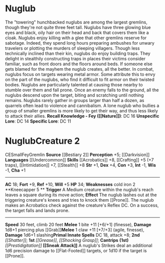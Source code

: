 ﻿---
ac: '18'
alignment: CE
all_resistance: null
burrow_speed: null
charisma: '+1'
climb_speed: '20'
constitution: '+3'
creature_ability:
- Kneecapper
- Sneak Attack
creature_family: '[[DATABASE/monsterfamily/Gremlin|Gremlin]]'
description: 'The "towering" hunchbacked nuglubs are among the largest gremlins, though
  they''re not quite three feet tall. Nuglubs have three glowing blue eyes and black,
  oily hair on their head and back that covers them like a cloak. Nuglubs enjoy killing
  with a glee that other gremlins reserve for sabotage. Indeed, they spend long hours
  preparing ambushes for unwary travelers or plotting the murders of sleeping villagers.
  Though less technically inclined than their kin, nuglubs do enjoy building traps.
  They delight in stealthily constructing traps in places their victims consider familiar,
  such as front doors and the floors around beds. If someone else gets blamed for
  the mayhem the nuglub creates, all the better.<br/><br/> In combat, nuglubs focus
  on targets wearing metal armor. Some attribute this to envy on the part of the nuglubs,
  who find it difficult to fit armor on their twisted bodies. Nuglubs are particularly
  talented at causing those nearby to stumble over them and fall prone. Once an enemy
  falls to the ground, all the nuglubs descend upon the target, biting and scratching
  until nothing remains.<br/><br/> Nuglubs rarely gather in groups larger than half
  a dozen, as quarrels often lead to violence and cannibalism. A lone nuglub who bullies
  a group of smaller gremlins is more likely to get their way, and thus less likely
  to attack their allies.<br/><br/><b><u>Recall Knowledge - Fey</u> ( [[DATABASE/skill/Nature|Nature]]
  )</b>: DC 16<br/><b><u>Unspecific Lore</u></b>: DC 14<br/><b><u>Specific Lore</u></b>:
  DC 11'
dexterity: '+4'
element: null
fly_speed: null
fortitude: '+9'
hardness: null
hp: '34'
id: '689'
immunity: null
intelligence: '-1'
land_speed: '30'
language:
- '[[DATABASE/language/Undercommon|Undercommon]]'
level: '2'
max_speed: '30'
name: Nuglub
perception: '+5'
rarity: Common
reflex: '+10'
resistance: null
rus_type_level: null
school: null
sense:
- '[[DATABASE/monsterability/Darkvision|darkvision]]'
size: Small
skill:
- '[[DATABASE/skill/Acrobatics|Acrobatics]] +8'
- '[[DATABASE/skill/Crafting|Crafting]] +5'
- '[[DATABASE/skill/Intimidation|Intimidation]] +7'
- '[[DATABASE/skill/Stealth|Stealth]] +8'
source: '[[DATABASE/source/Bestiary 2|Bestiary 2]]'
speed:
- 30 feet
- climb 20 feet
spell:
- '[[DATABASE/spell/Grease|Grease]]'
- '[[DATABASE/spell/Prestidigitation|Prestidigitation]]'
- '[[DATABASE/spell/Shatter|Shatter]]'
- '[[DATABASE/spell/Shocking Grasp|Shocking Grasp]]'
strength: '+1'
strength_req: '1'
strongest_save:
- Reflex
swim_speed: null
trait:
- '[[DATABASE/trait/Fey|Fey]]'
- '[[DATABASE/trait/Gremlin|Gremlin]]'
type: Creature
vision: Darkvision
weakest_save:
- Will
weakness:
- cold iron 2
will: '+5'
wisdom: '-1'

---
# Nuglub

The "towering" hunchbacked nuglubs are among the largest gremlins, though they're not quite three feet tall. Nuglubs have three glowing blue eyes and black, oily hair on their head and back that covers them like a cloak. Nuglubs enjoy killing with a glee that other gremlins reserve for sabotage. Indeed, they spend long hours preparing ambushes for unwary travelers or plotting the murders of sleeping villagers. Though less technically inclined than their kin, nuglubs do enjoy building traps. They delight in stealthily constructing traps in places their victims consider familiar, such as front doors and the floors around beds. If someone else gets blamed for the mayhem the nuglub creates, all the better.
 In combat, nuglubs focus on targets wearing metal armor. Some attribute this to envy on the part of the nuglubs, who find it difficult to fit armor on their twisted bodies. Nuglubs are particularly talented at causing those nearby to stumble over them and fall prone. Once an enemy falls to the ground, all the nuglubs descend upon the target, biting and scratching until nothing remains.
 Nuglubs rarely gather in groups larger than half a dozen, as quarrels often lead to violence and cannibalism. A lone nuglub who bullies a group of smaller gremlins is more likely to get their way, and thus less likely to attack their allies.
**Recall Knowledge - Fey ([[Nature]])**: DC 16
**Unspecific Lore**: DC 14
**Specific Lore**: DC 11

# Nuglub<span class="item-type">Creature 2</span>

<span class="trait-alignment item-trait">CE</span><span class="trait-size item-trait">Small</span><span class="item-trait">Fey</span><span class="item-trait">Gremlin</span>
**Source** [[Bestiary 2]] 
**Perception** +5; [[Darkvision]]
**Languages** [[Undercommon]]
**Skills** [[Acrobatics]] +8, [[Crafting]] +5 (+7 traps), [[Intimidation]] +7, [[Stealth]] +8
**Str** +1, **Dex** +4, **Con** +3, **Int** -1, **Wis** -1, **Cha** +1

---
**AC** 18; **Fort** +9, **Ref** +10, **Will** +5
**HP** 34; **Weaknesses** cold iron 2
<span class="in-box-ability">**Kneecapper <span class="action-icon">5</span> ** **Trigger** A Medium creature within the nuglub's reach leaves a square during its move action; **Effect** The nuglub lashes out at the triggering creature's knees and tries to knock them [[Prone]]. The nuglub makes an Acrobatics check against the creature's Reflex DC. On a success, the target falls and lands prone.</span>

---
**Speed** 30 feet, climb 20 feet
<span class="in-box-ability">**Melee** <span class="action-icon">1</span> bite +11 [+6/+1] (finesse), **Damage** 1d8+1 piercing plus [[Grab]]</span><span class="in-box-ability">**Melee** <span class="action-icon">1</span> claw +11 [+7/+3] (agile, finesse), **Damage** 1d6+1 slashing</span>**Primal Innate Spells** DC 18, attack +8; **2nd** _[[Shatter]]_; **1st** _[[Grease]]_, _[[Shocking Grasp]]_; **Cantrips** **(1st)** _[[Prestidigitation]]_
<span class="in-box-ability">**[[Sneak Attack]]** A nuglub's Strikes deal an additional 1d6 precision damage to [[Flat-Footed]] targets, or 1d10 if the target is [[Prone]].</span>